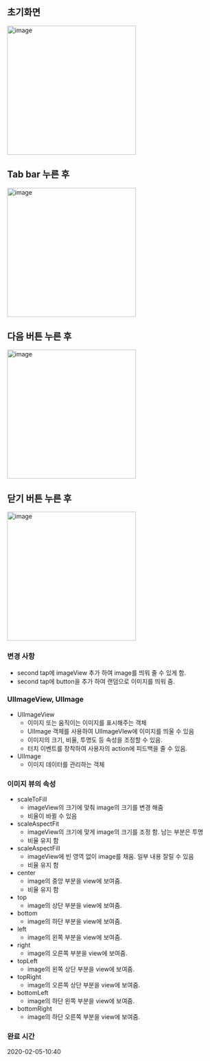 ## 초기화면

<img width="300" alt="image" src="https://user-images.githubusercontent.com/37682858/73809836-dbf5fb00-4817-11ea-95c5-25dc6c8788cd.png">

## Tab bar 누른 후

<img width="300" alt="image" src="https://user-images.githubusercontent.com/37682858/73809852-e4e6cc80-4817-11ea-99ed-ca5f661ad344.png">



## 다음 버튼 누른 후

<img width="300" alt="image" src="https://user-images.githubusercontent.com/37682858/73810125-cf25d700-4818-11ea-84bb-a4a371267091.png">



## 닫기 버튼 누른 후

<img width="300" alt="image" src="https://user-images.githubusercontent.com/37682858/73810132-d351f480-4818-11ea-97eb-ac223fe4ac2e.png">



### 변경 사항

* second tap에 imageView 추가 하여 image를 띄워 줄 수 있게 함.
* second tap에 button을 추가 하여 랜덤으로 이미지를 띄워 줌.

### UIImageView, UIImage

* UIImageView
  * 이미지 또는 움직이는 이미지를 표시해주는 객체
  * UIImage 객체를 사용하여 UIImageVIew에 이미지를 띄울 수 있음
  * 이미지의 크기, 비율, 투명도 등 속성을 조정할 수 있음.
  * 터치 이벤트를 장착하여 사용자의 action에 피드백을 줄 수 있음.
* UIImage
  * 이미지 데이터를 관리하는 객체

### 이미지 뷰의 속성

* scaleToFill
  * imageView의 크기에 맞춰 image의 크기를 변경 해줌
  * 비율이 바뀔 수 있음
* scaleAspectFit
  * imageView의 크기에 맞게 image의 크기를 조정 함. 남는 부분은 투명
  * 비율 유지 함
* scaleAspectFill
  * imageView에 빈 영역 없이 image를 채움. 일부 내용 잘릴 수 있음
  * 비율 유지 함
* center
  * image의 중앙 부분을 view에 보여줌.
  * 비율 유지 함
* top
  * image의 상단 부분을 view에 보여줌.
* bottom
  * image의 하단 부분을 view에 보여줌.
* left
  * image의 왼쪽 부분을 view에 보여줌.
* right
  * image의 오른쪽 부분을 view에 보여줌.
* topLeft
  * image의 왼쪽 상단 부분을 view에 보여줌.
* topRight
  * image의 오른쪽 상단 부분을 view에 보여줌.
* bottomLeft
  * image의 하단 왼쪽 부분을 view에 보여줌.
* bottomRight
  * image의 하단 오른쪽 부분을 view에 보여줌.

### 완료 시간

2020-02-05-10:40